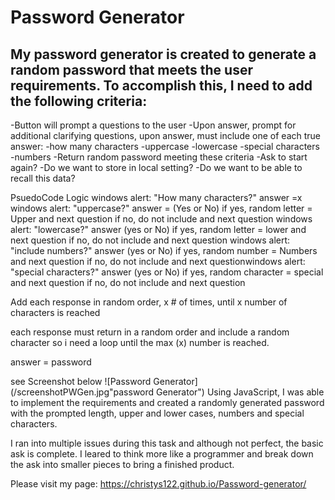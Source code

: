 # Password Generator 

## My password generator is created to generate a random password that meets the user requirements.  To accomplish this, I need to add the following criteria:

-Button will prompt a questions to the user
-Upon answer, prompt for additional clarifying questions, upon answer, must include one of each true answer:
    -how many characters
    -uppercase
    -lowercase
    -special characters
    -numbers
-Return random password meeting these criteria
-Ask to start again?
-Do we want to store in local setting?
-Do we want to be able to recall this data?

PsuedoCode Logic
windows alert: "How many characters?"
answer =x
windows alert: "uppercase?"
answer = (Yes or No)
if yes, 
random letter = Upper 
and next question
if no, do not include and next question
windows alert: "lowercase?"
answer (yes or No)
if yes, 
random letter = lower 
and next question
if no, do not include and next question
windows alert: "include numbers?"
answer (yes or No)
if yes, 
random number = Numbers 
and next question
if no, do not include and next questionwindows alert: "special characters?"
answer (yes or No)
if yes, 
random character = special 
and next question
if no, do not include and next question

Add each response in random order, x # of times, until x number of characters is reached

each response must return in a random order and include a random character so i need a loop until the max (x) number is reached.

answer = password

see Screenshot below
![Password Generator](/screenshotPWGen.jpg"password Generator")
Using JavaScript, I was able to implement the requirements and created a randomly generated password with the prompted length, upper and lower cases, numbers and special characters.  

I ran into multiple issues during this task and although not perfect, the basic ask is complete.  I leared to think more like a programmer and break down the ask into smaller pieces to bring a finished product.

Please visit my page: https://christys122.github.io/Password-generator/


